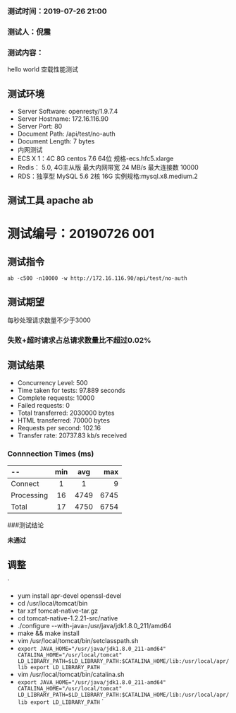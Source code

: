 ﻿### 测试时间：2019-07-26 21:00

### 测试人：倪震

### 测试内容：

hello world 空载性能测试

## 测试环境
- Server Software:	openresty/1.9.7.4
- Server Hostname:	172.16.116.90
- Server Port:	80
- Document Path:	/api/test/no-auth
- Document Length:	7 bytes
- 内网测试
- ECS X 1：4C 8G centos 7.6 64位 规格-ecs.hfc5.xlarge
- Redis： 5.0, 4G主从版 最大内网带宽 24 MB/s 最大连接数 10000
- RDS：独享型 MySQL 5.6 2核 16G 实例规格:mysql.x8.medium.2
  
## 测试工具 **apache ab**

# 测试编号：20190726 001

## 测试指令
 `ab -c500 -n10000 -w http://172.16.116.90/api/test/no-auth`

## 测试期望
每秒处理请求数量不少于3000
### 失败+超时请求占总请求数量比不超过0.02%

## 测试结果

- Concurrency Level:	500
- Time taken for tests:	97.889 seconds
- Complete requests:	10000
- Failed requests:	0
- Total transferred:	2030000 bytes
- HTML transferred:	70000 bytes
- Requests per second:	102.16
- Transfer rate:	20737.83 kb/s received
### Connnection Times (ms)
  --| min | avg | max 
:-----|:---:|:---:|----:
Connect|1|1|9
Processing|16|4749|6745
Total|17|4750|6754

###测试结论

**未通过**




## 调整

`
- yum install apr-devel openssl-devel
- cd /usr/local/tomcat/bin
- tar xzf tomcat-native-tar.gz
- cd tomcat-native-1.2.21-src/native
- ./configure --with-java=/usr/java/jdk1.8.0_211/amd64
- make && make install
- vim /usr/local/tomcat/bin/setclasspath.sh
- `export JAVA_HOME="/usr/java/jdk1.8.0_211-amd64"
CATALINA_HOME="/usr/local/tomcat"
LD_LIBRARY_PATH=$LD_LIBRARY_PATH:$CATALINA_HOME/lib:/usr/local/apr/lib
export LD_LIBRARY_PATH`
- vim /usr/local/tomcat/bin/catalina.sh
- `export JAVA_HOME="/usr/java/jdk1.8.0_211-amd64"
CATALINA_HOME="/usr/local/tomcat"
LD_LIBRARY_PATH=$LD_LIBRARY_PATH:$CATALINA_HOME/lib:/usr/local/apr/lib
export LD_LIBRARY_PATH`
`
